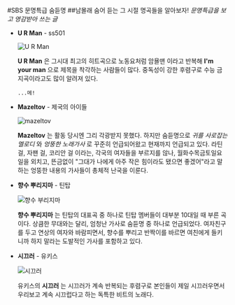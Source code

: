 
#SBS 문명특급 숨듣명
##남몰래 숨어 듣는 그 시절 명곡들을 알아보자!
_문명특급을 보고 영감받아 쓰는 글_

+ __U R Man__ - ss501

    ![U R Man](https://image.bugsm.co.kr/album/images/500/1710/171081.jpg)
 
   __U R Man__ 은 그시대 최고의 히트곡으로 노동요처럼 암욜맨 이라고 반복해 __I'm your man__ 으로 제목을 착각하는 사람들이 많다.
 중독성이 강한 후렴구로 수능 금지곡이라고도 많이 알려져 있다.
 
     `...메!`

+ __Mazeltov__ - 제국의 아이들
 
    ![mazeltov](https://image.genie.co.kr/Y/IMAGE/IMG_ALBUM/080/048/993/80048993_1407832199232_1_600x600.JPG)

  __Mazeltov__ 는 활동 당시엔 그리 각광받지 못했다. 하지만 숨듣명으로 _귀를 사로잡는 멜로디_ 와 _엉뚱한 노래가사_ 로 꾸준히 언급되어왔고 현재까지 언급되고 있다.
  라틴 걸, 자팬 걸, 코리안 걸 이라는, 각국의 여자들을 부르지를 않나, 월화수목금토일요일을 외치고, 뜬금없이 "그대가 나에게 아주 작은 힘이라도 됐으면 좋겠어"라고 말하는 엉뚱한 내용의 가사들이 총체적 난국을 이룬다.
  


+ __향수 뿌리지마__ - 틴탑

    ![향수 부리지마](https://image.bugsm.co.kr/album/images/500/2945/294577.jpg)

    __향수 뿌리지마__ 는 틴탑의 대표곡 중 하나로 틴탑 멤버들이 대부분 10대일 때 부른 곡이다.
    상큼한 무대와는 달리, 엄청난 가사로 숨듣명 중 하나로 언급되었다. 
    여자친구를 두고 연상의 여자와 바람피면서, 향수를 뿌리고 반짝이를 바르면 여친에게 들키니까 하지 말라는 도발적인 가사를 포함하고 있다.

+ __시끄러__ - 유키스
    
    ![시끄러](https://post-phinf.pstatic.net/MjAyMDA2MTFfODcg/MDAxNTkxODU4NDA4Mzc1.XnJUtkeP9vLZ0Q_rJI4kftmA5DBihL6wgvFqBodo2LYg.NyIY0NFnsYfccOeebndGlj0eqeY7DhoxrBBo_SqOgVMg.JPEG/capture-20200611-152817.jpg?type=w1200)
    
    유키스의 __시끄러__ 는 시끄러가 계속 반복되는 후렴구로 본인들이 제일 시끄러우면서 우리보고 계속 시끄럽다고 하는 독특한 비트의 노래다.
    


